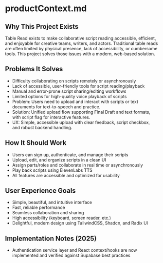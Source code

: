 # productContext.md

## Why This Project Exists

Table Read exists to make collaborative script reading accessible, efficient, and enjoyable for creative teams, writers, and actors. Traditional table reads are often limited by physical presence, lack of accessibility, or cumbersome tools. This project solves those issues with a modern, web-based solution.

## Problems It Solves

- Difficulty collaborating on scripts remotely or asynchronously
- Lack of accessible, user-friendly tools for script reading/playback
- Manual and error-prone script sharing/editing workflows
- Limited options for high-quality voice playback of scripts
- Problem: Users need to upload and interact with scripts or text documents for text-to-speech and practice.
- Solution: Unified upload flow supporting Final Draft and text formats, with script flag for interactive features.
- UX: Simple, accessible upload with clear feedback, script checkbox, and robust backend handling.

## How It Should Work

- Users can sign up, authenticate, and manage their scripts
- Upload, edit, and organize scripts in a clean UI
- Assign parts/roles and collaborate in real time or asynchronously
- Play back scripts using ElevenLabs TTS
- All features are accessible and optimized for usability

## User Experience Goals

- Simple, beautiful, and intuitive interface
- Fast, reliable performance
- Seamless collaboration and sharing
- High accessibility (keyboard, screen reader, etc.)
- Delightful, modern design using TailwindCSS, Shadcn, and Radix UI

## Implementation Notes (2025)

- Authentication service layer and React context/hooks are now implemented and verified against Supabase best practices
